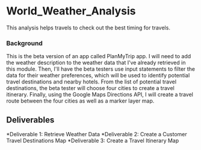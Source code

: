 # World_Weather_Analysis
This analysis helps travels to check out the best timing for travels. 



### Background

This is the beta version of an app called PlanMyTrip app. 
I will need to add the weather description to the weather data that I’ve already retrieved in this module. Then, I'll have the beta testers use input statements to filter the data for their weather preferences, which will be used to identify potential travel destinations and nearby hotels. From the list of potential travel destinations, the beta tester will choose four cities to create a travel itinerary. Finally, using the Google Maps Directions API, I will create a travel route between the four cities as well as a marker layer map.


## Deliverables 

*Deliverable 1: Retrieve Weather Data
*Deliverable 2: Create a Customer Travel Destinations Map
*Deliverable 3: Create a Travel Itinerary Map